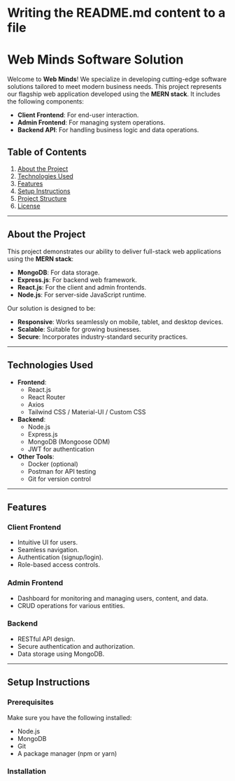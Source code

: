 # Writing the README.md content to a file


# Web Minds Software Solution

Welcome to **Web Minds**! We specialize in developing cutting-edge software solutions tailored to meet modern business needs. This project represents our flagship web application developed using the **MERN stack**. It includes the following components:

- **Client Frontend**: For end-user interaction.
- **Admin Frontend**: For managing system operations.
- **Backend API**: For handling business logic and data operations.

## Table of Contents

1. [About the Project](#about-the-project)
2. [Technologies Used](#technologies-used)
3. [Features](#features)
4. [Setup Instructions](#setup-instructions)
5. [Project Structure](#project-structure)
6. [License](#license)

---

## About the Project

This project demonstrates our ability to deliver full-stack web applications using the **MERN stack**:

- **MongoDB**: For data storage.
- **Express.js**: For backend web framework.
- **React.js**: For the client and admin frontends.
- **Node.js**: For server-side JavaScript runtime.

Our solution is designed to be:

- **Responsive**: Works seamlessly on mobile, tablet, and desktop devices.
- **Scalable**: Suitable for growing businesses.
- **Secure**: Incorporates industry-standard security practices.

---

## Technologies Used

- **Frontend**:
  - React.js
  - React Router
  - Axios
  - Tailwind CSS / Material-UI / Custom CSS
- **Backend**:
  - Node.js
  - Express.js
  - MongoDB (Mongoose ODM)
  - JWT for authentication
- **Other Tools**:
  - Docker (optional)
  - Postman for API testing
  - Git for version control

---

## Features

### Client Frontend

- Intuitive UI for users.
- Seamless navigation.
- Authentication (signup/login).
- Role-based access controls.

### Admin Frontend

- Dashboard for monitoring and managing users, content, and data.
- CRUD operations for various entities.

### Backend

- RESTful API design.
- Secure authentication and authorization.
- Data storage using MongoDB.

---

## Setup Instructions

### Prerequisites

Make sure you have the following installed:

- Node.js
- MongoDB
- Git
- A package manager (npm or yarn)

### Installation

